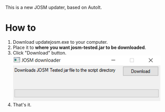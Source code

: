 This is a new JOSM updater, based on AutoIt. 

# How to
1. Download updatejosm.exe to your computer.
2. Place it to **where you want josm-tested.jar to be downloaded**.
3. Click "Download" button.  
![alt text for screen readers](./pav/josmDownloader.png "JOSM donwloader window")
4. That's it. 